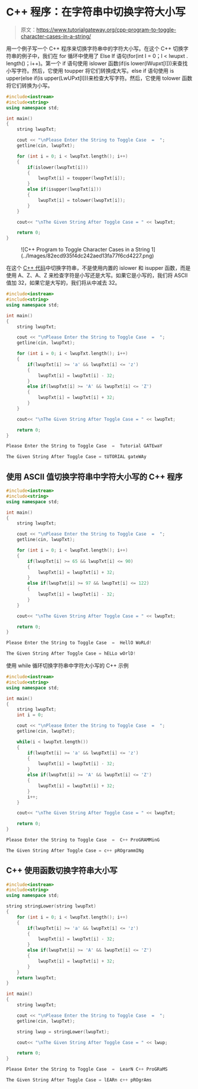 # C++ 程序：在字符串中切换字符大小写

> 原文：<https://www.tutorialgateway.org/cpp-program-to-toggle-character-cases-in-a-string/>

用一个例子写一个 C++ 程序来切换字符串中的字符大小写。在这个 C++ 切换字符串的例子中，我们在 for 循环中使用了 Else If 语句(for(int I = 0；I < lwupxt . length()；i++)。第一个 if 语句使用 islower 函数(if(is lower(lWupxt[I]))来查找小写字符。然后，它使用 toupper 将它们转换成大写。else if 语句使用 is upper(else if(is upper(LwUPxt[I]))来检查大写字符。然后，它使用 tolower 函数将它们转换为小写。

```cpp
#include<iostream>
#include<string>
using namespace std;

int main()
{
	string lwupTxt;

	cout << "\nPlease Enter the String to Toggle Case  =  ";
	getline(cin, lwupTxt);

	for (int i = 0; i < lwupTxt.length(); i++)
  	{
  		if(islower(lwupTxt[i]))
  		{
  			lwupTxt[i] = toupper(lwupTxt[i]);
  		}
  		else if(isupper(lwupTxt[i]))
  		{
  			lwupTxt[i] = tolower(lwupTxt[i]);
		}
  	}

	cout<< "\nThe Given String After Toggle Case = " << lwupTxt;

 	return 0;
}
```

<figure class="wp-block-image size-large">![C++ Program to Toggle Character Cases in a String 1](../Images/82ecd935f4dc242aed13fa77f6cd4227.png)</figure>

在这个 [C++ 代码](https://www.tutorialgateway.org/cpp-programs/)中切换字符串，不是使用内置的 islower 和 isupper 函数，而是使用 A、Z、A、Z 来检查字符是小写还是大写。如果它是小写的，我们将 ASCII 值加 32，如果它是大写的，我们将从中减去 32。

```cpp
#include<iostream>
#include<string>
using namespace std;

int main()
{
	string lwupTxt;

	cout << "\nPlease Enter the String to Toggle Case  =  ";
	getline(cin, lwupTxt);

	for (int i = 0; i < lwupTxt.length(); i++)
  	{
  		if(lwupTxt[i] >= 'a' && lwupTxt[i] <= 'z')
  		{
  			lwupTxt[i] = lwupTxt[i] - 32;
  		}
  		else if(lwupTxt[i] >= 'A' && lwupTxt[i] <= 'Z')
  		{
  			lwupTxt[i] = lwupTxt[i] + 32;
		}
  	}

	cout<< "\nThe Given String After Toggle Case = " << lwupTxt;

 	return 0;
}
```

```cpp
Please Enter the String to Toggle Case  =  Tutorial GATEwaY

The Given String After Toggle Case = tUTORIAL gateWAy
```

## 使用 ASCII 值切换字符串中字符大小写的 C++ 程序

```cpp
#include<iostream>
#include<string>
using namespace std;

int main()
{
	string lwupTxt;

	cout << "\nPlease Enter the String to Toggle Case  =  ";
	getline(cin, lwupTxt);

	for (int i = 0; i < lwupTxt.length(); i++)
  	{
  		if(lwupTxt[i] >= 65 && lwupTxt[i] <= 90)
  		{
  			lwupTxt[i] = lwupTxt[i] + 32;
  		}
  		else if(lwupTxt[i] >= 97 && lwupTxt[i] <= 122)
  		{
  			lwupTxt[i] = lwupTxt[i] - 32;
		}
  	}

	cout<< "\nThe Given String After Toggle Case = " << lwupTxt;

 	return 0;
}
```

```cpp
Please Enter the String to Toggle Case  =  HellO WoRLd!

The Given String After Toggle Case = hELLo wOrlD!
```

使用 while 循环切换字符串中字符大小写的 C++ 示例

```cpp
#include<iostream>
#include<string>
using namespace std;

int main()
{
	string lwupTxt;
	int i = 0; 

	cout << "\nPlease Enter the String to Toggle Case  =  ";
	getline(cin, lwupTxt);

	while(i < lwupTxt.length())
  	{
  		if(lwupTxt[i] >= 'a' && lwupTxt[i] <= 'z')
  		{
  			lwupTxt[i] = lwupTxt[i] - 32;
  		}
  		else if(lwupTxt[i] >= 'A' && lwupTxt[i] <= 'Z')
  		{
  			lwupTxt[i] = lwupTxt[i] + 32;
		}
		i++;
  	}

	cout<< "\nThe Given String After Toggle Case = " << lwupTxt;

 	return 0;
}
```

```cpp
Please Enter the String to Toggle Case  =  C++ ProGRAMMinG

The Given String After Toggle Case = c++ pROgrammINg
```

## C++ 使用函数切换字符串大小写

```cpp
#include<iostream>
#include<string>
using namespace std;

string stringLower(string lwupTxt)
{
	for (int i = 0; i < lwupTxt.length(); i++)
  	{
  		if(lwupTxt[i] >= 'a' && lwupTxt[i] <= 'z')
  		{
  			lwupTxt[i] = lwupTxt[i] - 32;
  		}
  		else if(lwupTxt[i] >= 'A' && lwupTxt[i] <= 'Z')
  		{
  			lwupTxt[i] = lwupTxt[i] + 32;
		}
  	}
  	return lwupTxt;
}

int main()
{
	string lwupTxt;

	cout << "\nPlease Enter the String to Toggle Case  =  ";
	getline(cin, lwupTxt);

	string lwup = stringLower(lwupTxt);

	cout<< "\nThe Given String After Toggle Case = " << lwup;

 	return 0;
}
```

```cpp
Please Enter the String to Toggle Case  =  LearN C++ ProGRaMS

The Given String After Toggle Case = lEARn c++ pROgrAms
```